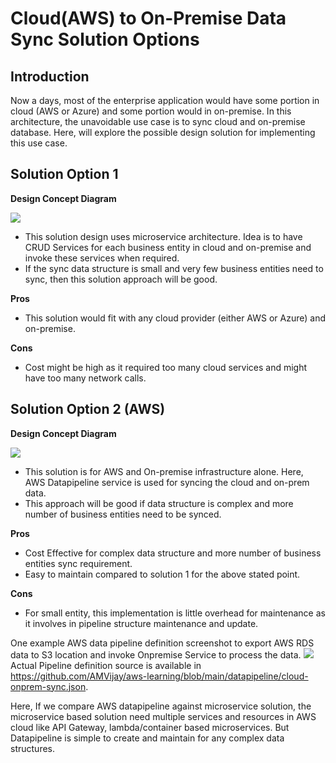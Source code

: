 # Cloud(AWS) to On-Premise Data Sync Solution Options

## Introduction 
Now a days, most of the enterprise application would have some portion in cloud (AWS or Azure) and some portion would in on-premise. In this architecture, the unavoidable use case is to sync cloud and on-premise database. Here, will explore the possible design solution for implementing this use case. 

## Solution Option 1
**Design Concept Diagram**  

![](https://amvijay.com/images/onprem-cloud-datasync-solution1.jpg)

* This solution design uses microservice architecture. Idea is to have CRUD Services for each business entity in cloud and on-premise and invoke these services when required.
* If the sync data structure is small and very few business entities need to sync, then this solution approach will be good. 

**Pros**
* This solution would fit with any cloud provider (either AWS or Azure) and on-premise.

**Cons**
* Cost might be high as it required too many cloud services and might have too many network calls.

## Solution Option 2 (AWS)
**Design Concept Diagram**  

![](https://amvijay.com/images/onprem-cloud-datasync-solution2.jpg)

* This solution is for AWS and On-premise infrastructure alone. Here, AWS Datapipeline service is used for syncing the cloud and on-prem data. 
* This approach will be good if data structure is complex and more number of business entities need to be synced.

**Pros**
* Cost Effective for complex data structure and more number of business entities sync requirement. 
* Easy to maintain compared to solution 1 for the above stated point.

**Cons**
* For small entity, this implementation is little overhead for maintenance as it involves in pipeline structure maintenance and update.

One example AWS data pipeline definition screenshot to export AWS RDS data to S3 location and invoke Onpremise Service to process the data. 
![](https://amvijay.com/images/aws-datapipeline-cloud-onpremise-sync.jpg)
Actual Pipeline definition source is available in https://github.com/AMVijay/aws-learning/blob/main/datapipeline/cloud-onprem-sync.json.  

Here, If we compare AWS datapipeline against microservice solution, the microservice based solution need multiple services and resources in AWS cloud like API Gateway, lambda/container based microservices. But Datapipeline is simple to create and maintain for any complex data structures. 

